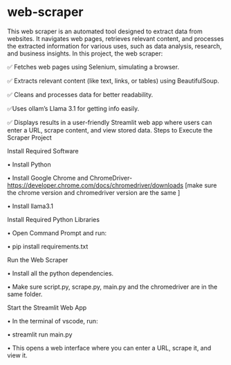 # web-scraper

This web scraper is an automated tool designed to extract data from websites. It navigates web pages, retrieves relevant content, and processes the extracted information for various uses, such as data analysis, research, and business insights.
In this project, the web scraper:


✅ Fetches web pages using Selenium, simulating a browser.

✅ Extracts relevant content (like text, links, or tables) using BeautifulSoup.

✅ Cleans and processes data for better readability. 

✅Uses ollam’s Llama 3.1 for getting info easily.

✅ Displays results in a user-friendly Streamlit web app where users can enter a URL, scrape content, and view stored data.
Steps to Execute the Scraper Project

Install Required Software

•	Install Python

•	Install Google Chrome and ChromeDriver- https://developer.chrome.com/docs/chromedriver/downloads [make sure the chrome version and chromedriver version are the same ]

• Install llama3.1	


Install Required Python Libraries

•	Open Command Prompt and run: 

•	pip install requirements.txt


Run the Web Scraper

•	Install all the python dependencies.

•	Make sure script.py, scrape.py, main.py and the chromedriver are in the same folder.


Start the Streamlit Web App

•	In the terminal of vscode, run: 

•	streamlit run main.py

•	This opens a web interface where you can enter a URL, scrape it, and view it.
